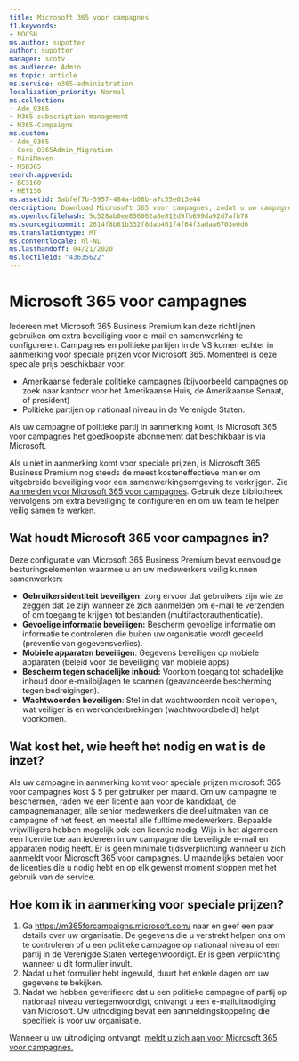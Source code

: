 ```yaml
---
title: Microsoft 365 voor campagnes
f1.keywords:
- NOCSH
ms.author: supotter
author: supotter
manager: scotv
ms.audience: Admin
ms.topic: article
ms.service: o365-administration
localization_priority: Normal
ms.collection:
- Adm_O365
- M365-subscription-management
- M365-Campaigns
ms.custom:
- Adm_O365
- Core_O365Admin_Migration
- MiniMaven
- MSB365
search.appverid:
- BCS160
- MET150
ms.assetid: 5abfef7b-5957-484a-b06b-a7c55e013e44
description: Download Microsoft 365 voor campagnes, zodat u uw campagne beschermen tegen cyberbeveiligingsbedreigingen voor e-mail, gegevens en communicatie.
ms.openlocfilehash: 5c528ab0ee856062a8e012d9fb699da92d7afb78
ms.sourcegitcommit: 2614f8b81b332f8dab461f4f64f3adaa6703e0d6
ms.translationtype: MT
ms.contentlocale: nl-NL
ms.lasthandoff: 04/21/2020
ms.locfileid: "43635622"
---
```

# <a name="get-microsoft-365-for-campaigns"></a>Microsoft 365 voor campagnes

Iedereen met Microsoft 365 Business Premium kan deze richtlijnen gebruiken om extra beveiliging voor e-mail en samenwerking te configureren. Campagnes en politieke partijen in de VS komen echter in aanmerking voor speciale prijzen voor Microsoft 365. Momenteel is deze speciale prijs beschikbaar voor:
- Amerikaanse federale politieke campagnes (bijvoorbeeld campagnes op zoek naar kantoor voor het Amerikaanse Huis, de Amerikaanse Senaat, of president)
- Politieke partijen op nationaal niveau in de Verenigde Staten.

Als uw campagne of politieke partij in aanmerking komt, is Microsoft 365 voor campagnes het goedkoopste abonnement dat beschikbaar is via Microsoft.  

Als u niet in aanmerking komt voor speciale prijzen, is Microsoft 365 Business Premium nog steeds de meest kosteneffectieve manier om uitgebreide beveiliging voor een samenwerkingsomgeving te verkrijgen. Zie [Aanmelden voor Microsoft 365 voor campagnes](m365-campaigns-sign-up.md). Gebruik deze bibliotheek vervolgens om extra beveiliging te configureren en om uw team te helpen veilig samen te werken. 

## <a name="what-does-microsoft-365-for-campaigns-include"></a>Wat houdt Microsoft 365 voor campagnes in?
Deze configuratie van Microsoft 365 Business Premium bevat eenvoudige besturingselementen waarmee u en uw medewerkers veilig kunnen samenwerken: 
- **Gebruikersidentiteit beveiligen:** zorg ervoor dat gebruikers zijn wie ze zeggen dat ze zijn wanneer ze zich aanmelden om e-mail te verzenden of om toegang te krijgen tot bestanden (multifactorauthenticatie).
- **Gevoelige informatie beveiligen:** Bescherm gevoelige informatie om informatie te controleren die buiten uw organisatie wordt gedeeld (preventie van gegevensverlies).
- **Mobiele apparaten beveiligen**: Gegevens beveiligen op mobiele apparaten (beleid voor de beveiliging van mobiele apps).
- **Bescherm tegen schadelijke inhoud:** Voorkom toegang tot schadelijke inhoud door e-mailbijlagen te scannen (geavanceerde bescherming tegen bedreigingen).
- **Wachtwoorden beveiligen**: Stel in dat wachtwoorden nooit verlopen, wat veiliger is en werkonderbrekingen (wachtwoordbeleid) helpt voorkomen. 


## <a name="what-does-it-cost-who-needs-it-and-what-is-the-commitment"></a>Wat kost het, wie heeft het nodig en wat is de inzet?
Als uw campagne in aanmerking komt voor speciale prijzen microsoft 365 voor campagnes kost $ 5 per gebruiker per maand. Om uw campagne te beschermen, raden we een licentie aan voor de kandidaat, de campagnemanager, alle senior medewerkers die deel uitmaken van de campagne of het feest, en meestal alle fulltime medewerkers. Bepaalde vrijwilligers hebben mogelijk ook een licentie nodig. Wijs in het algemeen een licentie toe aan iedereen in uw campagne die beveiligde e-mail en apparaten nodig heeft.
Er is geen minimale tijdsverplichting wanneer u zich aanmeldt voor Microsoft 365 voor campagnes. U maandelijks betalen voor de licenties die u nodig hebt en op elk gewenst moment stoppen met het gebruik van de service.

## <a name="how-do-i-qualify-for-special-pricing"></a>Hoe kom ik in aanmerking voor speciale prijzen?

1. Ga https://m365forcampaigns.microsoft.com/ naar en geef een paar details over uw organisatie. De gegevens die u verstrekt helpen ons om te controleren of u een politieke campagne op nationaal niveau of een partij in de Verenigde Staten vertegenwoordigt. Er is geen verplichting wanneer u dit formulier invult. 
2. Nadat u het formulier hebt ingevuld, duurt het enkele dagen om uw gegevens te bekijken. 
3. Nadat we hebben geverifieerd dat u een politieke campagne of partij op nationaal niveau vertegenwoordigt, ontvangt u een e-mailuitnodiging van Microsoft. Uw uitnodiging bevat een aanmeldingskoppeling die specifiek is voor uw organisatie. 

Wanneer u uw uitnodiging ontvangt, [meldt u zich aan voor Microsoft 365 voor campagnes.](m365-campaigns-sign-up.md)



